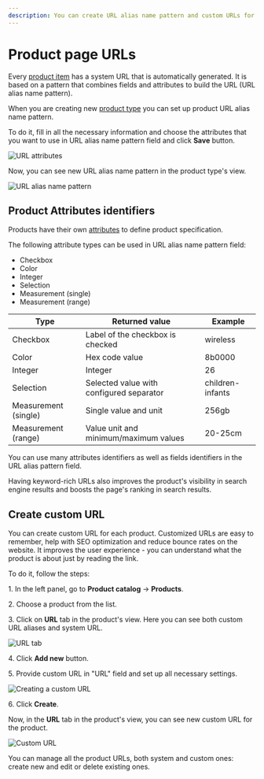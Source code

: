 ```yaml
---
description: You can create URL alias name pattern and custom URLs for the Products.
---
```


# Product page URLs

Every [product item](products.md) has a system URL that is automatically generated. It is based on a pattern that combines fields and attributes to build the URL (URL alias name pattern).

When you are creating new [product type](create_product_types.md) you can set up product URL alias name pattern.

To do it, fill in all the necessary information and choose the attributes that you want to use in URL alias name pattern field and click **Save** button.

![URL attributes](url_attributes.png "URL attributes")

Now, you can see new URL alias name pattern in the product type's view.

![URL alias name pattern](url_alias_name_pattern.png "URL alias name pattern")

## Product Attributes identifiers

Products have their own [attributes](products.md#attributes) to define product specification.

The following attribute types can be used in URL alias name pattern field:

- Checkbox
- Color
- Integer
- Selection
- Measurement (single)
- Measurement (range)

| Type | Returned value | Example|
|---|---|---|
| Checkbox | Label of the checkbox is checked | wireless |
| Color | Hex code value | 8b0000 |
| Integer | Integer | 26 |
| Selection | Selected value with configured separator | children-infants |
| Measurement (single) | Single value and unit | 256gb |
| Measurement (range) | Value unit and minimum/maximum values | 20-25cm|

You can use many attributes identifiers as well as fields identifiers in the URL alias pattern field. 

Having keyword-rich URLs also improves the product's visibility in search engine results and boosts the page's ranking in search results.

## Create custom URL

You can create custom URL for each product.
Customized URLs are easy to remember, help with SEO optimization and reduce bounce rates on the website.
It improves the user experience - you can understand what the product is about just by reading the link. 

To do it, follow the steps:

1\. In the left panel, go to **Product catalog** -> **Products**.

2\. Choose a product from the list.

3\. Click on **URL** tab in the product's view. Here you can see both custom URL aliases and system URL.

![URL tab](url_tab.png "URL tab")

4\. Click **Add new** button.

5\. Provide custom URL in "URL" field and set up all necessary settings.

![Creating a custom URL](create_custom_url.png "Creating a custom URL")

6\. Click **Create**.

Now, in the **URL** tab in the product's view, you can see new custom URL for the product.

![Custom URL](custom_url.png "Custom URL")

You can manage all the product URLs, both system and custom ones: create new and edit or delete existing ones.



